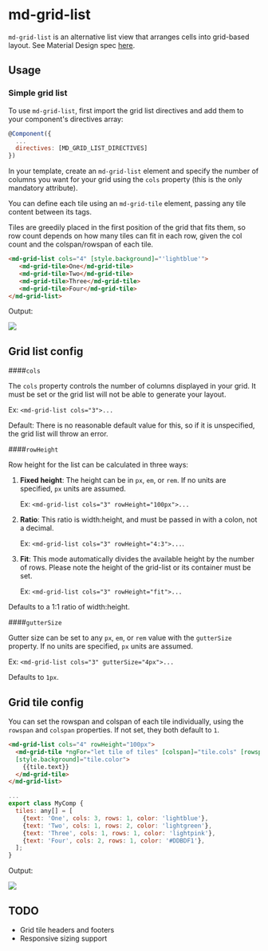 # md-grid-list

`md-grid-list` is an alternative list view that arranges cells into grid-based layout. 
See Material Design spec [here](https://www.google.com/design/spec/components/grid-lists.html).

## Usage

### Simple grid list

To use `md-grid-list`, first import the grid list directives and add them to your component's directives 
array:

```javascript
@Component({
  ...
  directives: [MD_GRID_LIST_DIRECTIVES]
})
```

In your template, create an `md-grid-list` element and specify the number of columns you want for
your grid using the `cols` property (this is the only mandatory attribute). 

You can define each tile using an `md-grid-tile` element, passing any tile content between its tags.

Tiles are greedily placed in the first position of the grid that fits them, so row count depends on 
how many tiles can fit in each row, given the col count and the colspan/rowspan of each tile.

```html
<md-grid-list cols="4" [style.background]="'lightblue'">
   <md-grid-tile>One</md-grid-tile>
   <md-grid-tile>Two</md-grid-tile>
   <md-grid-tile>Three</md-grid-tile>
   <md-grid-tile>Four</md-grid-tile>
</md-grid-list>
```

Output:

<img src="https://material.angularjs.org/material2_assets/grid-list/basic-grid-list.png">

## Grid list config

####`cols`

The `cols` property controls the number of columns displayed in your grid. It must be set or the 
grid list will not be able to generate your layout.

Ex: `<md-grid-list cols="3">...`

Default: There is no reasonable default value for this, so if it is unspecified, the grid list will 
throw an error.

####`rowHeight`

Row height for the list can be calculated in three ways:

1. **Fixed height**: The height can be in `px`, `em`, or `rem`.  If no units are specified, `px` 
units are assumed. 
   
   Ex: `<md-grid-list cols="3" rowHeight="100px">...`
        
2. **Ratio**: This ratio is width:height, and must be passed in with a colon, not a decimal.

   Ex: `<md-grid-list cols="3" rowHeight="4:3">...`.
        
3. **Fit**:  This mode automatically divides the available height by the number of rows.  Please note
the height of the grid-list or its container must be set.  

   Ex: `<md-grid-list cols="3" rowHeight="fit">...`

Defaults to a 1:1 ratio of width:height. 
        
####`gutterSize`

Gutter size can be set to any `px`, `em`, or `rem` value with the `gutterSize` property.  If no 
units are specified, `px` units are assumed.

Ex: `<md-grid-list cols="3" gutterSize="4px">...`

Defaults to `1px`.
        
## Grid tile config

You can set the rowspan and colspan of each tile individually, using the `rowspan` and `colspan` 
properties.  If not set, they both default to `1`.

```html
<md-grid-list cols="4" rowHeight="100px">
  <md-grid-tile *ngFor="let tile of tiles" [colspan]="tile.cols" [rowspan]="tile.rows"
  [style.background]="tile.color">
    {{tile.text}}
  </md-grid-tile>
</md-grid-list>
```

```javascript
...
export class MyComp {
  tiles: any[] = [
    {text: 'One', cols: 3, rows: 1, color: 'lightblue'},
    {text: 'Two', cols: 1, rows: 2, color: 'lightgreen'},
    {text: 'Three', cols: 1, rows: 1, color: 'lightpink'},
    {text: 'Four', cols: 2, rows: 1, color: '#DDBDF1'},
  ];
}
```

Output:

<img src="https://material.angularjs.org/material2_assets/grid-list/fancy-grid-list.png">

## TODO

- Grid tile headers and footers
- Responsive sizing support

